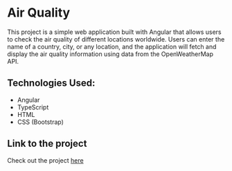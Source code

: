 # Air Quality

This project is a simple web application built with Angular that allows users to check the air quality of different locations worldwide. Users can enter the name of a country, city, or any location, and the application will fetch and display the air quality information using data from the OpenWeatherMap API.

## Technologies Used:

* Angular
* TypeScript
* HTML
* CSS (Bootstrap)

## Link to the project

Check out the project [here](https://air-quality-419914.web.app)

